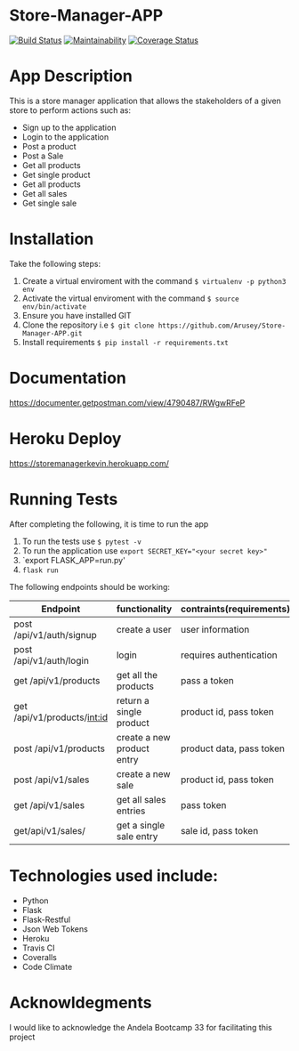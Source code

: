 # Store-Manager-APP
[![Build Status](https://travis-ci.com/Arusey/Store-Manager-APP.svg?branch=bg-fix-travis-bug-161338498)](https://travis-ci.com/Arusey/Store-Manager-APP)
[![Maintainability](https://api.codeclimate.com/v1/badges/46d09c2ea4d6f1184814/maintainability)](https://codeclimate.com/github/Arusey/Store-Manager-APP/maintainability)
[![Coverage Status](https://coveralls.io/repos/github/Arusey/Store-Manager-APP/badge.svg?branch=bg-fix-travis-bug-161338498)](https://coveralls.io/github/Arusey/Store-Manager-APP?branch=bg-fix-travis-bug-161338498)

App Description
===============
This is a store manager application that allows the stakeholders of a given store to perform actions such as:
* Sign up to the application
* Login to the application
* Post a product 
* Post a Sale
* Get all products
* Get single product
* Get all products
* Get all sales
* Get single sale

Installation
============

Take the following steps:
1. Create a virtual enviroment with the command `$ virtualenv -p python3 env`
1. Activate the virtual enviroment with the command `$ source env/bin/activate`
1. Ensure you have installed GIT
1. Clone the repository i.e `$ git clone https://github.com/Arusey/Store-Manager-APP.git`
1. Install requirements `$ pip install -r requirements.txt`

Documentation
=============
https://documenter.getpostman.com/view/4790487/RWgwRFeP

Heroku Deploy
=============
https://storemanagerkevin.herokuapp.com/


Running Tests
=============
After completing the following, it is time to run the app
1. To run the tests use `$ pytest -v`
1. To run the application use `export SECRET_KEY="<your secret key>"`
1. `export FLASK_APP=run.py'
1. `flask run`

The following endpoints should be working:

|Endpoint|functionality|contraints(requirements)|
|-------|-------------|----------|
|post /api/v1/auth/signup|create a user|user information|
|post /api/v1/auth/login | login |requires authentication |
|get /api/v1/products| get all the products| pass a token |
|get /api/v1/products/<int:id>|return a single product| product id, pass token|
|post /api/v1/products | create a new product entry| product data, pass token|
|post /api/v1/sales | create a new sale| product id, pass token|
|get /api/v1/sales | get all sales entries| pass token|
|get/api/v1/sales/<saleid>|get a single sale entry| sale id, pass token| 
  
 Technologies used include:
 ==========================
 * Python
 * Flask 
 * Flask-Restful
 * Json Web Tokens
 * Heroku
 * Travis CI
 * Coveralls
 * Code Climate
  
 Acknowldegments
 ===============
 I would like to acknowledge the Andela Bootcamp 33 for facilitating this project
 
 
 
  
  

